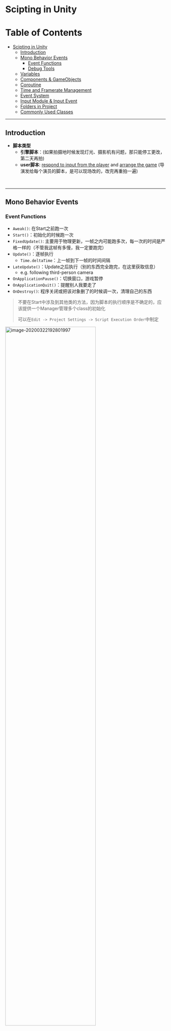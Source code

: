 # Scipting in Unity

Table of Contents
=================

   * [Scipting in Unity](#scipting-in-unity)
      * [Introduction](#introduction)
      * [Mono Behavior Events](#mono-behavior-events)
         * [Event Functions](#event-functions)
         * [Debug Tools](#debug-tools)
      * [Variables](#variables)
      * [Components &amp; GameObjects](#components--gameobjects)
      * [Coroutine](#coroutine)
      * [Time and Framerate Management](#time-and-framerate-management)
      * [Event System](#event-system)
      * [Input Module &amp; Input Event](#input-module--input-event)
      * [Folders in Project](#folders-in-project)
      * [Commonly Used Classes](#commonly-used-classes)

------

## Introduction

- **脚本类型**
  - **引擎脚本**：(如果拍摄地时候发现灯光、摄影机有问题，那只能停工更改，第二天再拍)
  - **user脚本**: <u>respond to input from the player</u> and <u>arrange the game</u> (导演发给每个演员的脚本，是可以现场改的，改完再重拍一遍)



<br />

------

## Mono Behavior Events

### Event Functions

- `Aweak()`: 在Start之前跑一次
- `Start()`：初始化的时候跑一次
- `FixedUpdate()`: 主要用于物理更新，一帧之内可能跑多次，每一次的时间是严格一样的（不管我这帧有多慢，我一定要跑完）
- `Update()`：逐帧执行
  - `Time.deltaTime`：上一帧到下一帧的时间间隔
- `LateUpdate()`：Update之后执行（别的东西完全跑完，在这里获取信息）
  - e.g. following third-person camera
- `OnApplicationPause()`：切换窗口，游戏暂停
- `OnApplicationQuit()`：提醒别人我要走了
- `OnDestroy()`: 程序关闭或把该对象删了的时候调一次，清理自己的东西

> 不要在Start中涉及到其他类的方法，因为脚本的执行顺序是不确定的，应该提供一个Manager管理多个class的初始化
>
> 可以在`Edit -> Project Settings -> Script Execution Order`中制定

<img src="README.assets/image-20200322192801997.png" alt="image-20200322192801997" width="75%;" />



### Debug Tools

- **Immediate Mode GUI system(IMGUI)**

  - `OnGUI()`

  <img src="README.assets/image-20200323144357089.png" alt="image-20200323144357089" width="50%;" />

- **Gizmos**: graphics associated with GameObjects

  - Light Gizmos, Transform Gizmos, Camera Gizmos, etc.

  - `	OnDrawGizmos()`: 在最终的Game窗口不会显示

    

  <img src="README.assets/image-20200323145028363.png" alt="image-20200323145028363" width="50%;" />



<br />

------

## Variables

- **Serialization**

  - public or [SerializeField]

    ```c#
    [System.Serializable]
    public class MyClass {}		//用户自定义的类
    
    [SerializeField]
    private float time = 0;		//private字段
    ```

  - not static

  - not const

  - not readonly
  
  <img src="README.assets/image-20200322184550398.png" alt="image-20200322184550398" width="40%;" />

<br />

------

## Components & GameObjects

- **Accessing | 获取(寻找)**
  
  - `GetComponent<T>()`
  
    - `GetComponentInParent<>()`
    - `GetComponentInChildern<>()`
  
    ```c#
    muzzle.GetComponent<Rigidbody>().velocity = new Vector3(10.0f, 0.0f, 0.0f);
    ```
  
  - Finding child GameObject
  
    ```c#
    foreach (Transform t in transform)
    {
      Debug.Log(t.gameObject.name);
    }
    ```
  
  - Accessing by name：效率低，难维护，Start中可以用，Update别用
  
    - `transform.Find("something")`
    - `GameObject.Find("xx")`
    - `GameObject.FindWithTag("yy")`
  
  - find object
    
    - transform.find找不到父亲的
  
- **Creating**

  - `Instantiate()`： copy a existing GameObject
  - `new GameObject()`：add a empty GameObject in the scene
  - `AddComponent<Rigidbody>()`

- **Destroy**
  - `Destroy(this)`是把脚本干掉
  - 应该是`Destroy(gameObject)`



<br />

------

## Coroutine

a function that has the ability to pause execution and return control to Unity, but then to continue at a defined point

- call 一个函数，它都是在一帧中完成的

  > ```c#
  > private void Accelerate(Rigidbody rigidbody, Vector3 speed){
  >   for (int i=0; i< 20; ++i){
  >     rigidbody.velocity += speed;
  >   }
  > }
  > ```
  >
  > 希望让子弹一点点的加速，这个函数会在一帧中跑完，瞬间加速到很高

  

- **yield return**

  - `Null`: coroutine will continue after all Update functions have been called on the next frame
  - `WaitForSeconds(int)`
  - `WaitForFixedUpdate`: continue after all FixedUpdate has been called on all scripts
  - `WaitUnitl/WaitWHile(Func<bool>)`: continue after the supplied delegate evaluates to true/false
  - `WWW`: wait for a http response

- **stop coroutine**

  - `StopAllCoroutines()`
  - `StopCoroutine(xxx)`

- **应用**：新手指导

- **原理**

  - pausing is not a Unity invention, but a language feature of C#
  - `StartCoroutine`必须用在MonoBehavior class内部：MonoBehavior负责记录corountine
  - 并不是多线程，如果不写yield，主线程就卡住了

<br />

------

## Time and Framerate Management

- 平滑的移动要乘`Time.deltaTime`

- how long is a frame?

  - `Window -> Analysis -> Profild`

    <img src="README.assets/image-20200323183533362.png" alt="image-20200323183533362" width="50%;" />

  - length of frame is a arbitrary value, depending on CPU/GPU/IO...

- **Time**

  - `Time.deltaTime`: how long this completion time in seconds since the last frame
  - `Time.fixedDeltaTime`: how long does the Physics calculation take(可以自己设定的`Project Settings -> Time`)
  - `Time.timeScale`: change the of the speed at which the game is playing



<br />

------

## Event System

- define targets of custom messages and to send messages to GameObjects

```c#
public class EventTarget : MonoBehaviour, ICustomMessageTarget {
  public void doSomething(string message){
    Debug.Log("do something " + mewwage);
  }
}

ExecuteEvents.Execute<ICustomMessageTarget>(
	target,
  null,
  (x,y) => x.doSomething("my message");
);
```

<br />

------

## Input Module & Input Event

receive user input, translate it to events and then send them to controls in the game

```c#
using UnityEngine.EventSystems;

public class xxx : MonoBehaviour, IPointerClickHandler
{
    public void OnPointerClick(PointerEventData eventData)
    {
        Debug.Log("click!");
    }
}
```

- **Components**
  - `Standalone Input Module`
  - `Physics Raycaster`(禁用camera)

<br />

------

## Folders in Project

- **Assets**: 最重要
  - APIs using string paths to reference asset都是从这个文件夹中定位的
- **Resources**：load Assets on-demand from a script instead of creating instances of them in a scene
  - `Resources.Load` to load them
- **Editor**
  - Scripts in this are treated as Editor scripts rather than runtime scripts
- **Gizmos**: add graphics to the Scene view
  - custom icons
- **Plugins**: add plug-ins (e.g. DLLs written in C/C++)

<br />

------

## Commonly Used Classes

- **Basic**
  - Mathf, Math classes
  - Vector3, Vector2, Quaternion
- **Transform**
- **Rigidbody**: basic component of physics system
- **Input**: give access to device input
  - `Edit -> Project Settings -> Input`可以设置键盘，手柄等的键位（但注意只能是提前设定好，不能是runtime）、
- **Resources**: load assets in-demand <u>from disk</u>
  - `Resources.LoadAsync`
  - `Resources.Load<T>`: loading a prefab, directly access its component
- **Scene Management**
  - `File -> Build Setting`
  - `SceneManager.LoadScene`
    - Single: remove the old scene
    - Additive: keep the old one
  - `Object.DontDestroyOnLoad`: when a scene is removed, all GameObjects in it will be destroyed, using this can keep forever
- **Application**: access to application run-time data, related to OS
  - `Application.Quit()`
  - `Application.streamingAssetPath`: streaming assets folder path
